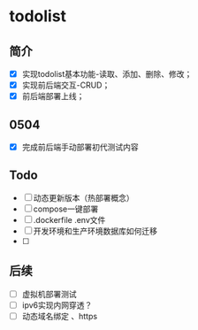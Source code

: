 # todolist

## 简介

- [x] 实现todolist基本功能-读取、添加、删除、修改；
- [x] 实现前后端交互-CRUD；
- [x] 前后端部署上线；

## 0504

- [x] 完成前后端手动部署初代测试内容

## Todo

- [ ] 动态更新版本（热部署概念）
- [ ] compose一键部署
- [ ] .dockerfile .env文件
- [ ] 开发环境和生产环境数据库如何迁移
- [ ] 

## 后续

- [ ] 虚拟机部署测试
- [ ] ipv6实现内网穿透？
- [ ] 动态域名绑定 、https
